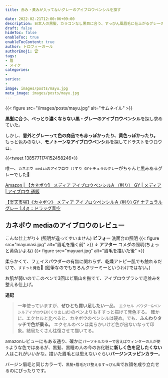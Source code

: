 ```yaml
---
title: 赤み・黄みが入ってないグレーのアイブロウペンシルを探す

date: 2022-02-21T12:00:06+09:00
description: 日本人の黒髪、カラコンなし黒目に合う、すっぴん風眉毛に仕上がるグレーのアイブロウペンシルをついに見つけた。カネボウのペンシル。400円！赤みもない、黄みもない、彩度の低いグレー。
draft: false
hideToc: false
enableToc: true
enableTocContent: true
author: トロフィーガール
authorEmoji: 🏆
tags:
- 眉
- メイク
categories:
- 
series:
- 
image: images/posts/mayu.jpg
meta_image: images/posts/mayu.jpg
---
```

{{< figure src="/images/posts/mayu.jpg" alt="サムネイル" >}}

**黒髪に合う、べっとり濃くならない黒・グレーのアイブロウペンシル**を探し求めていた。

しかし、**意外とグレーって色の商品でも赤っぽかったり、黄色っぽかったり。**
もっと色みのない、**モノトーンなアイブロウペンシル**を探してドラストをウロウロ。

{{<tweet 1385771174152458246>}}

唯一、`カネボウ mediaのアイブロウ けずり GYナチュラルグレー`がちゃんと黒みあるグレーでした👏

[Amazon | 【カネボウ】 メディア アイブロウペンシルA （削り） GY | メディア | アイブロウ 通販](https://www.amazon.co.jp/dp/B009X70Z1A)

[【楽天市場】《カネボウ》 メディア アイブロウペンシルＡ (削り) GY ナチュラルグレー 1.4ｇ：ドラッグ青空](https://item.rakuten.co.jp/drugaozora/4973167146897/?scid=s_kwa_pla_unpaid_216519&srsltid=AWLEVJzlFosfSsK4WJblzzsoIX5A6CvpXWP4jyYuvatCosnZ5Ntr-ly0lAk)

## カネボウ mediaのアイブロウのレビュー
こんな仕上がり↓
(照明が違ってすいません)
**ビフォー**
洗面台の照明
{{< figure src="mayunasi.jpg" alt="眉毛を描く前" >}}
↓
**アフター**
コメダの照明(ちょっと黄色いよね)
{{< figure src="mayuari.jpg" alt="眉毛を描いた後" >}}

柔らかくて、フェイスパウダーの有無に関わらず、乾燥アトピー肌でも触れるだけで、`すすっと発色`💄
(鉛筆なのでもちろんクリーミーというわけではない。)

お肌が弱いのでこのペンで3回ほど眉山を撫でて、アイブロウブラシで毛並みを整える仕上げ。

**追記**
> 一年使っていますが、**ぜひとも買い足したい**一品。
> `エクセル パウダー&ペンシルアイブロウEX(くり出し式)`のペンよりもすすっと描けて発色する。
> 確かに、エクセルと比べると、カネボウのペンシルは硬め。でも、**ふんわりタッチで色が乗る。**
> エクセルのペンは柔らかいけど色が出ないなって印象。結局たくさん往復させて描いてる。

amazonレビューにもある通り、確かに`パーソナルカラーで言えばウィンターの人が使う`ような色ではあるが、黒髪、黒瞳の人の今のお化粧に**新しく色を足したくない**人はこれがいいかな。描いた眉毛とは思えないぐらい**バージンスッピンカラー**。

バージン眉毛と同じカラーで、`黒髪+眉毛だけ整えるすっぴん風`でお顔を成り立たせるのにぴったりです。

